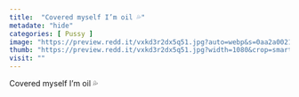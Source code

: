 ```yaml
---
title:  "Covered myself I’m oil 💦"
metadate: "hide"
categories: [ Pussy ]
image: "https://preview.redd.it/vxkd3r2dx5q51.jpg?auto=webp&s=0aa2a00215d255448cfc8bf0eb1c47dc479f6a7a"
thumb: "https://preview.redd.it/vxkd3r2dx5q51.jpg?width=1080&crop=smart&auto=webp&s=b59dbfbc69a8c73d501604312e89de7319ac648b"
visit: ""
---
```

Covered myself I’m oil 💦
